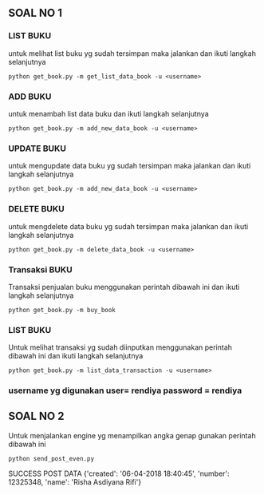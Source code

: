## SOAL NO 1
### LIST BUKU
untuk melihat list buku yg sudah tersimpan maka jalankan dan ikuti langkah selanjutnya
```
python get_book.py -m get_list_data_book -u <username>
```
### ADD BUKU
untuk menambah list data buku dan ikuti langkah selanjutnya
```
python get_book.py -m add_new_data_book -u <username>
```
### UPDATE BUKU
untuk mengupdate data buku yg sudah tersimpan maka jalankan dan ikuti langkah selanjutnya
```
python get_book.py -m add_new_data_book -u <username>
```
### DELETE BUKU
untuk mengdelete data buku yg sudah tersimpan maka jalankan dan ikuti langkah selanjutnya
```
python get_book.py -m delete_data_book -u <username>
```
### Transaksi BUKU
Transaksi penjualan buku menggunakan perintah dibawah ini dan ikuti langkah selanjutnya
```
python get_book.py -m buy_book
```
### LIST BUKU
Untuk melihat transaksi yg sudah diinputkan menggunakan perintah dibawah ini dan ikuti langkah selanjutnya
```
python get_book.py -m list_data_transaction -u <username>
```
### username yg digunakan user= rendiya password = rendiya

## SOAL NO 2
Untuk menjalankan engine yg menampilkan angka genap gunakan perintah dibawah ini 
```
python send_post_even.py
```
SUCCESS POST DATA
{'created': '06-04-2018 18:40:45', 'number': 12325348, 'name': 'Risha Asdiyana Rifi'}
